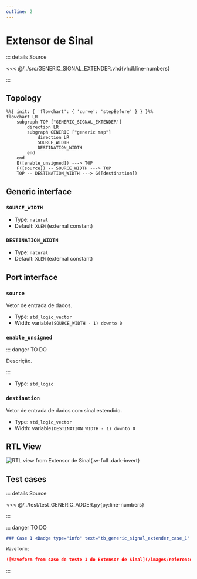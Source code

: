 ```yaml
---
outline: 2
---
```


# Extensor de Sinal

::: details Source <a href="https://github.com/pfeinsper/24a-CTI-RISCV/blob/main/src/GENERIC_SIGNAL_EXTENDER.vhd" target="blank" style="float:right"><Badge type="tip" text="GENERIC_SIGNAL_EXTENDER.vhd &boxbox;" /></a>

<<< @/../src/GENERIC_SIGNAL_EXTENDER.vhd{vhdl:line-numbers}

:::

## Topology

```mermaid
%%{ init: { 'flowchart': { 'curve': 'stepBefore' } } }%%
flowchart LR
    subgraph TOP ["GENERIC_SIGNAL_EXTENDER"]
        direction LR
        subgraph GENERIC ["generic map"]
            direction LR
            SOURCE_WIDTH
            DESTINATION_WIDTH
        end
    end
    E([enable_unsigned]) ---> TOP
    F([source]) -- SOURCE_WIDTH ---> TOP
    TOP -- DESTINATION_WIDTH ---> G([destination])
```

## Generic interface

### `SOURCE_WIDTH` <Badge type="tip" text="GENERIC" />
- Type: `natural`
- Default: `XLEN` (external constant)

### `DESTINATION_WIDTH` <Badge type="tip" text="GENERIC" />
- Type: `natural`
- Default: `XLEN` (external constant)

## Port interface

### `source` <Badge type="warning" text="INPUT" />

Vetor de entrada de dados.

- Type: `std_logic_vector`
- Width: variable`(SOURCE_WIDTH - 1) downto 0`

### `enable_unsigned` <Badge type="warning" text="INPUT" />

::: danger TO DO

Descrição.

:::

- Type: `std_logic`

### `destination` <Badge type="danger" text="OUTPUT" />

Vetor de entrada de dados com sinal estendido.

- Type: `std_logic_vector`
- Width: variable`(DESTINATION_WIDTH - 1) downto 0`


## RTL View

![RTL view from Extensor de Sinal](/images/reference/components/generic_signal_extender_netlist.svg){.w-full .dark-invert}

## Test cases

::: details Source <a href="https://github.com/pfeinsper/24a-CTI-RISCV/blob/main/test/test_GENERIC_SIGNAL_EXTENDER.py" target="blank" style="float:right"><Badge type="tip" text="test_GENERIC_SIGNAL_EXTENDER.py &boxbox;" /></a>

<<< @/../test/test_GENERIC_ADDER.py{py:line-numbers}

:::

::: danger TO DO

```md
### Case 1 <Badge type="info" text="tb_generic_signal_extender_case_1" />

Waveform:

![Waveform from caso de teste 1 do Extensor de Sinal](/images/reference/components/tb_generic_signal_extender_case_1.svg){.w-full .dark-invert}
```

:::
